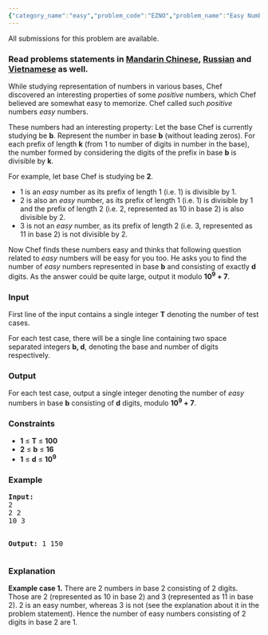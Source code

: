 ```yaml
---
{"category_name":"easy","problem_code":"EZNO","problem_name":"Easy Numbers","languages_supported":{"0":"ADA","1":"ASM","2":"BASH","3":"BF","4":"C","5":"C99 strict","6":"CAML","7":"CLOJ","8":"CLPS","9":"CPP 4.3.2","10":"CPP 4.9.2","11":"CPP14","12":"CS2","13":"D","14":"ERL","15":"FORT","16":"FS","17":"GO","18":"HASK","19":"ICK","20":"ICON","21":"JAVA","22":"JS","23":"LISP clisp","24":"LISP sbcl","25":"LUA","26":"NEM","27":"NICE","28":"NODEJS","29":"PAS fpc","30":"PAS gpc","31":"PERL","32":"PERL6","33":"PHP","34":"PIKE","35":"PRLG","36":"PYPY","37":"PYTH","38":"PYTH 3.4","39":"RUBY","40":"SCALA","41":"SCM chicken","42":"SCM guile","43":"SCM qobi","44":"ST","45":"TCL","46":"TEXT","47":"WSPC"},"max_timelimit":1,"source_sizelimit":50000,"problem_author":"wwwwodddd","problem_tester":"kevinsogo","date_added":"14-05-2016","tags":{"0":"backtracking","1":"cook70","2":"easy","3":"enumeration","4":"pdn","5":"precomputation","6":"wwwwodddd"},"editorial_url":"http://discuss.codechef.com/problems/EZNO","time":{"view_start_date":1463941800,"submit_start_date":1463941800,"visible_start_date":1463941800,"end_date":1735669800},"layout":"problem"}
---
```

<span class="solution-visible-txt">All submissions for this problem are available.</span><h3> Read problems statements in <a target="_blank" href="http://www.codechef.com/download/translated/COOK70/mandarin/EZNO.pdf">Mandarin Chinese</a>, <a target="_blank" href="http://www.codechef.com/download/translated/COOK70/russian/EZNO.pdf">Russian</a> and <a target="_blank" href="http://www.codechef.com/download/translated/COOK70/vietnamese/EZNO.pdf">Vietnamese</a> as well.</h3>


<p>While studying representation of numbers in various bases, Chef discovered an interesting properties of some <i>positive</i> numbers, which Chef believed are somewhat easy to memorize. Chef called such <i>positive</i> numbers <i>easy</i> numbers.</p>

<p>These numbers had an interesting property: Let the base Chef is currently studying be <b>b</b>. Represent the number in base <b>b</b> (without leading zeros). For each prefix of length <b>k</b> (from 1 to number of digits in number in the base), the number formed by considering the digits of the prefix in base <b>b</b> is divisible by <b>k</b>.</p>

<p>
For example, let base Chef is studying be <b>2</b>. 
<ul>
<li>1 is an <i>easy</i> number as its prefix of length 1 (i.e. 1) is divisible by 1.</li>
<li>2 is also an <i>easy</i> number, as its prefix of length 1 (i.e. 1) is divisible by 1 and the prefix of length 2 (i.e. 2, represented as 10 in base 2) is also divisible by 2.</li>
<li>3 is not an <i>easy</i> number, as its prefix of length 2 (i.e. 3, represented as 11 in base 2) is not divisible by 2.</li>
</ul>
</p>

<p>
Now Chef finds these numbers easy and thinks that following question related to <i>easy</i> numbers will be easy for you too. He asks you to find the number of <i>easy</i> numbers represented in base <b>b</b> and consisting of exactly <b>d</b> digits. As the answer could be quite large, output it modulo <b>10<sup>9</sup> + 7</b>.
</p>

<h3>Input</h3>
<p>First line of the input contains a single integer <b>T</b> denoting the number of test cases.</p>
<p>For each test case, there will be a single line containing two space separated integers <b>b, d</b>, denoting the base and number of digits respectively.</p>

<h3>Output</h3>
For each test case, output a single integer denoting the number of <i>easy</i> numbers in base <b>b</b> consisting of <b>d</b> digits, modulo <b>10<sup>9</sup> + 7</b>.</p>

<h3>Constraints</h3>
<ul>
<li><b>1</b> ≤ <b>T</b> ≤ <b>100</b></li>
<li><b>2</b> ≤ <b>b</b> ≤ <b>16</b></li>
<li><b>1</b> ≤ <b>d</b> ≤ <b>10<sup>9</sup></b></li>
</ul>

<h3>Example</h3>
<pre><b>Input:</b>
2
2 2
10 3

<b>Output:</b>
1
150
</pre>

<h3>Explanation</h3>
<p><b>Example case 1.</b> There are 2 numbers in base 2 consisting of 2 digits. Those are 2 (represented as 10 in base 2) and 3 (represented as 11 in base 2). 2 is an easy number, whereas 3 is not (see the explanation about it in the problem statement). Hence the number of easy numbers consisting of 2 digits in base 2 are 1.</p>